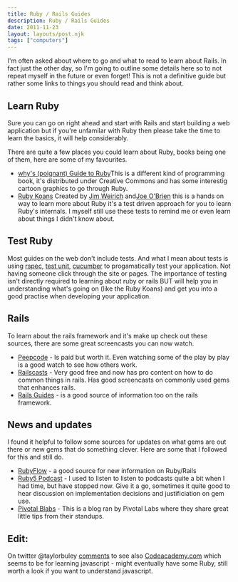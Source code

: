 ```yaml
---
title: Ruby / Rails Guides
description: Ruby / Rails Guides
date: 2011-11-23
layout: layouts/post.njk
tags: ["computers"]
---
```

I'm often asked about where to go and what to read to learn about Rails. In fact just the other day, so I'm going to outline some details here so to not repeat myself in the future or even forget! This is not a definitive guide but rather some links to things you should read and think about.

## Learn Ruby

Sure you can go on right ahead and start with Rails and start building a web application but if you're unfamilar with Ruby then please take the time to learn the basics, it will help considerably.

There are quite a few places you could learn about Ruby, books being one of them, here are some of my favourites.

- [why's (poignant) Guide to Ruby](http://en.wikipedia.org/wiki/Why's_(poignant)_Guide_to_Ruby)This is a different kind of programming book, it's distributed under Creative Commons and has some interestig cartoon graphics to go through Ruby.
- [Ruby Koans](http://rubykoans.com/) Created by [Jim Weirich](http://twitter.com/jimweirich) and[Joe O'Brien](http://twitter.com/objo) this is a hands on way to learn more about Ruby it's a test driven approach for you to learn Ruby's internals. I myself still use these tests to remind me or even learn about things I didn't know about.

## Test Ruby

Most guides on the web don't include tests. And what I mean about tests is using [rspec](http://rspec.info/), [test unit](http://www.ruby-doc.org/stdlib-1.9.2/libdoc/test/unit/rdoc/Test/Unit.html), [cucumber](http://cukes.info/) to progamatically test your application. Not having someone click through the site or pages. The importance of testing isn't directly required to learning about ruby or rails BUT will help you in understanding what's going on (like the Ruby Koans) and get you into a good practise when developing your application.

## Rails

To learn about the rails framework and it's make up check out these sources, there are some great screencasts you can now watch.

- [Peepcode](http://peepcode.com) - Is paid but worth it. Even watching some of the play by play is a good watch to see how others work.
- [Railscasts](http://railscasts.com) - Very good free and now has pro content on how to do common things in rails. Has good screencasts on commonly used gems that enhances rails.
- [Rails Guides](http://guides.rubyonrails.org/) - is a good source of information too on the rails framework.

## News and updates

I found it helpful to follow some sources for updates on what gems are out there or new gems that do something clever. Here are some that I followed for this and still do.

- [RubyFlow](http://rubyflow.com) - a good source for new information on Ruby/Rails
- [Ruby5 Podcast](http://ruby5.envylabs.com/) - I used to listen to listen to podcasts quite a bit when I had time, but have stopped now. Give it a go, sometimes it quite good to hear discussion on implementation decisions and justificiation on gem use.
- [Pivotal Blabs](http://pivotallabs.com/blabs) - This is a blog ran by Pivotal Labs where they share great little tips from their standups.

## Edit:

On twitter @taylorbuley [comments](https://twitter.com/#!/taylorbuley/status/139389431919546368) to see also [Codeacademy.com](http://codeacademy.com/#!/exercise/0) which seems to be for learning javascript - might eventually have some Ruby, still worth a look if you want to understand javascript.

